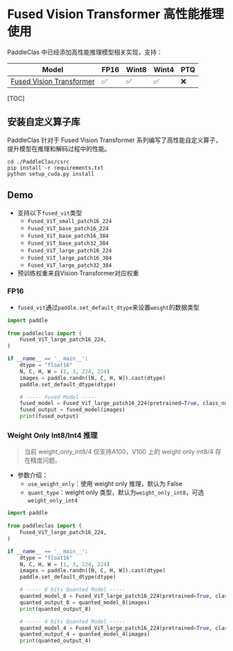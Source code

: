 # Fused Vision Transformer 高性能推理使用

PaddleClas 中已经添加高性能推理模型相关实现，支持：

| Model                                                                                           | FP16 | Wint8 | Wint4 | PTQ |
|-------------------------------------------------------------------------------------------------|------|-------|-------|-----|
| [Fused Vision Transformer](../../../ppcls/arch/backbone/model_zoo/fused_vision_transformer.py)  | ✅    | ✅    | ✅    | ❌  |

[TOC]

## 安装自定义算子库

PaddleClas 针对于 Fused Vision Transformer 系列编写了高性能自定义算子，提升模型在推理和解码过程中的性能。

```shell
cd ./PaddleClas/csrc
pip install -r requirements.txt
python setup_cuda.py install
```

## Demo

* 支持以下`fused_vit`类型
  * `Fused_ViT_small_patch16_224`
  * `Fused_ViT_base_patch16_224`
  * `Fused_ViT_base_patch16_384`
  * `Fused_ViT_base_patch32_384`
  * `Fused_ViT_large_patch16_224`
  * `Fused_ViT_large_patch16_384`
  * `Fused_ViT_large_patch32_384`
* 预训练权重来自Vision Transformer对应权重

### FP16

* `fused_vit`通过`paddle.set_default_dtype`来设置`weight`的数据类型

```python
import paddle
 
from paddleclas import (
    Fused_ViT_large_patch16_224,
)

if __name__ == '__main__':
    dtype = "float16"
    N, C, H, W = (1, 3, 224, 224)
    images = paddle.randn([N, C, H, W]).cast(dtype)
    paddle.set_default_dtype(dtype)

    # ----- Fused Model -----
    fused_model = Fused_ViT_large_patch16_224(pretrained=True, class_num=1000)
    fused_output = fused_model(images)
    print(fused_output)
```

### Weight Only Int8/Int4 推理

> 当前 weight_only_int8/4 仅支持A100，V100 上的 weight only int8/4 存在精度问题。

* 参数介绍：
  * `use_weight_only`：使用 weight only 推理，默认为 False
  * `quant_type`：weight only 类型，默认为`weight_only_int8`，可选`weight_only_int4`

```python
import paddle
 
from paddleclas import (
    Fused_ViT_large_patch16_224,
)

if __name__ == '__main__':
    dtype = "float16"
    N, C, H, W = (1, 3, 224, 224)
    images = paddle.randn([N, C, H, W]).cast(dtype)
    paddle.set_default_dtype(dtype)

    # ----- 8 bits Quanted Model -----
    quanted_model_8 = Fused_ViT_large_patch16_224(pretrained=True, class_num=1000, use_weight_only=True)
    quanted_output_8 = quanted_model_8(images)
    print(quanted_output_8)

    # ----- 4 bits Quanted Model -----
    quanted_model_4 = Fused_ViT_large_patch16_224(pretrained=True, class_num=1000, use_weight_only=True, quant_type="weight_only_int4")
    quanted_output_4 = quanted_model_4(images)
    print(quanted_output_4)
```
